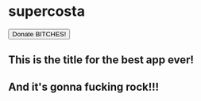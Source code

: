 # supercosta
<html>
<div>
<button type="button">Donate BITCHES!</button>
<h2> This is the title for the best app ever!</h2>
<h2>And it's gonna fucking rock!!!</h2>
</div>
</html>
